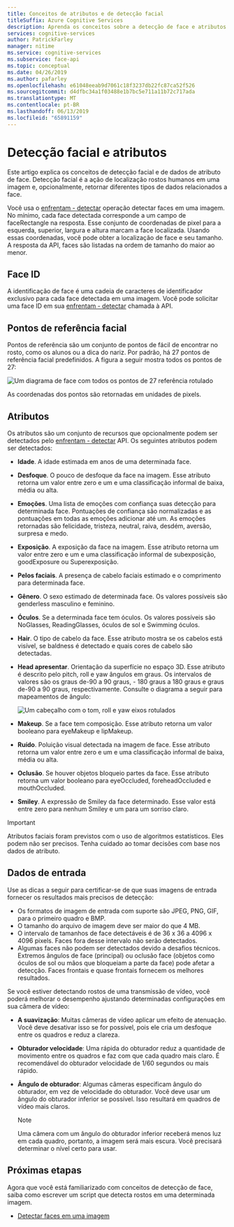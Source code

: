 ```yaml
---
title: Conceitos de atributos e de detecção facial
titleSuffix: Azure Cognitive Services
description: Aprenda os conceitos sobre a detecção de face e atributos faciais.
services: cognitive-services
author: PatrickFarley
manager: nitime
ms.service: cognitive-services
ms.subservice: face-api
ms.topic: conceptual
ms.date: 04/26/2019
ms.author: pafarley
ms.openlocfilehash: e61048eeab9d7061c18f3237db22fc87ca52f526
ms.sourcegitcommit: d4dfbc34a1f03488e1b7bc5e711a11b72c717ada
ms.translationtype: MT
ms.contentlocale: pt-BR
ms.lasthandoff: 06/13/2019
ms.locfileid: "65891159"
---
```

# <a name="face-detection-and-attributes"></a>Detecção facial e atributos

Este artigo explica os conceitos de detecção facial e de dados de atributo de face. Detecção facial é a ação de localização rostos humanos em uma imagem e, opcionalmente, retornar diferentes tipos de dados relacionados a face.

Você usa o [enfrentam - detectar](https://westus.dev.cognitive.microsoft.com/docs/services/563879b61984550e40cbbe8d/operations/563879b61984550f30395236) operação detectar faces em uma imagem. No mínimo, cada face detectada corresponde a um campo de faceRectangle na resposta. Esse conjunto de coordenadas de pixel para a esquerda, superior, largura e altura marcam a face localizada. Usando essas coordenadas, você pode obter a localização de face e seu tamanho. A resposta da API, faces são listadas na ordem de tamanho do maior ao menor.

## <a name="face-id"></a>Face ID

A identificação de face é uma cadeia de caracteres de identificador exclusivo para cada face detectada em uma imagem. Você pode solicitar uma face ID em sua [enfrentam - detectar](https://westus.dev.cognitive.microsoft.com/docs/services/563879b61984550e40cbbe8d/operations/563879b61984550f30395236) chamada à API.

## <a name="face-landmarks"></a>Pontos de referência facial

Pontos de referência são um conjunto de pontos de fácil de encontrar no rosto, como os alunos ou a dica do nariz. Por padrão, há 27 pontos de referência facial predefinidos. A figura a seguir mostra todos os pontos de 27:

![Um diagrama de face com todos os pontos de 27 referência rotulado](../Images/landmarks.1.jpg)

As coordenadas dos pontos são retornadas em unidades de pixels.

## <a name="attributes"></a>Atributos

Os atributos são um conjunto de recursos que opcionalmente podem ser detectados pelo [enfrentam - detectar](https://westus.dev.cognitive.microsoft.com/docs/services/563879b61984550e40cbbe8d/operations/563879b61984550f30395236) API. Os seguintes atributos podem ser detectados:

* **Idade**. A idade estimada em anos de uma determinada face.
* **Desfoque**. O pouco de desfoque da face na imagem. Esse atributo retorna um valor entre zero e um e uma classificação informal de baixa, média ou alta.
* **Emoções**. Uma lista de emoções com confiança suas detecção para determinada face. Pontuações de confiança são normalizadas e as pontuações em todas as emoções adicionar até um. As emoções retornadas são felicidade, tristeza, neutral, raiva, desdém, aversão, surpresa e medo.
* **Exposição**. A exposição da face na imagem. Esse atributo retorna um valor entre zero e um e uma classificação informal de subexposição, goodExposure ou Superexposição.
* **Pelos faciais**. A presença de cabelo faciais estimado e o comprimento para determinada face.
* **Gênero**. O sexo estimado de determinada face. Os valores possíveis são genderless masculino e feminino.
* **Óculos**. Se a determinada face tem óculos. Os valores possíveis são NoGlasses, ReadingGlasses, óculos de sol e Swimming óculos.
* **Hair**. O tipo de cabelo da face. Esse atributo mostra se os cabelos está visível, se baldness é detectado e quais cores de cabelo são detectadas.
* **Head apresentar**. Orientação da superfície no espaço 3D. Esse atributo é descrito pelo pitch, roll e yaw ângulos em graus. Os intervalos de valores são os graus de-90 a 90 graus, - 180 graus a 180 graus e graus de-90 a 90 graus, respectivamente. Consulte o diagrama a seguir para mapeamentos de ângulo:

    ![Um cabeçalho com o tom, roll e yaw eixos rotulados](../Images/headpose.1.jpg)
* **Makeup**. Se a face tem composição. Esse atributo retorna um valor booleano para eyeMakeup e lipMakeup.
* **Ruído**. Poluição visual detectada na imagem de face. Esse atributo retorna um valor entre zero e um e uma classificação informal de baixa, média ou alta.
* **Oclusão**. Se houver objetos bloqueio partes da face. Esse atributo retorna um valor booleano para eyeOccluded, foreheadOccluded e mouthOccluded.
* **Smiley**. A expressão de Smiley da face determinado. Esse valor está entre zero para nenhum Smiley e um para um sorriso claro.

> [!IMPORTANT]
> Atributos faciais foram previstos com o uso de algoritmos estatísticos. Eles podem não ser precisos. Tenha cuidado ao tomar decisões com base nos dados de atributo.

## <a name="input-data"></a>Dados de entrada

Use as dicas a seguir para certificar-se de que suas imagens de entrada fornecer os resultados mais precisos de detecção:

* Os formatos de imagem de entrada com suporte são JPEG, PNG, GIF, para o primeiro quadro e BMP.
* O tamanho do arquivo de imagem deve ser maior do que 4 MB.
* O intervalo de tamanhos de face detectáveis é de 36 x 36 a 4096 x 4096 pixels. Faces fora desse intervalo não serão detectados.
* Algumas faces não podem ser detectados devido a desafios técnicos. Extremos ângulos de face (principal) ou oclusão face (objetos como óculos de sol ou mãos que bloqueiam a parte da face) pode afetar a detecção. Faces frontais e quase frontais fornecem os melhores resultados.

Se você estiver detectando rostos de uma transmissão de vídeo, você poderá melhorar o desempenho ajustando determinadas configurações em sua câmera de vídeo:

* **A suavização**: Muitas câmeras de vídeo aplicar um efeito de atenuação. Você deve desativar isso se for possível, pois ele cria um desfoque entre os quadros e reduz a clareza.
* **Obturador velocidade**: Uma rápida do obturador reduz a quantidade de movimento entre os quadros e faz com que cada quadro mais claro. É recomendável do obturador velocidade de 1/60 segundos ou mais rápido.
* **Ângulo de obturador**: Algumas câmeras especificam ângulo do obturador, em vez de velocidade do obturador. Você deve usar um ângulo do obturador inferior se possível. Isso resultará em quadros de vídeo mais claros.

    >[!NOTE]
    > Uma câmera com um ângulo do obturador inferior receberá menos luz em cada quadro, portanto, a imagem será mais escura. Você precisará determinar o nível certo para usar.

## <a name="next-steps"></a>Próximas etapas

Agora que você está familiarizado com conceitos de detecção de face, saiba como escrever um script que detecta rostos em uma determinada imagem.

* [Detectar faces em uma imagem](../Face-API-How-to-Topics/HowtoDetectFacesinImage.md)